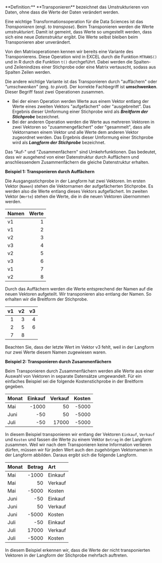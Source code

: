 <p class="alert alert-primary" markdown="1">
**Definition:** **Transponieren** bezeichnet das Umstrukturieren von Daten, ohne dass die Werte der Daten verändert werden.
</p>

Eine wichtige Transformationsoperation für die Data Sciences ist das *Transponieren* (engl. *to transpose*). Beim Transponieren werden die Werte *umstrukturiert*. Damit ist  gemeint, dass Werte so umgestellt werden, dass sich eine neue *Datenstruktur* ergibt. Die Werte selbst bleiben beim Transponieren aber unverändert. 

Von den Matrixoperationen kennen wir bereits eine Variante des Transponierens. Diese Operation wird in EXCEL durch die Funktion `MTRANS()` und in R durch die Funktion `t()` durchgeführt. Dabei werden die Spalten- und Zeilenindizes einer Stichprobe oder eine Matrix vertauscht, sodass aus Spalten Zeilen werden. 

Die andere wichtige Variante ist das Transponieren durch "auffächern" oder *"umschwenken"* (eng. *to pivot*). Der korrekte Fachbegriff ist **umschwenken**. Dieser Begriff fasst zwei Operationen zusammen. 

* Bei der einen Operation werden  Werte aus einem Vektor entlang der Werte eines zweiten Vektors "aufgefächert" oder "ausgebreitet". Das Ergebnis dieser Umformung einer Stichprobe wird als ***Breitform der Stichprobe*** bezeichnet.
* Bei der anderen Operation werden die Werte aus mehreren Vektoren in zwei Vektoren so "zusammengefächert" oder "gesammelt", dass alle Vektornamen einem Vektor und alle Werte dem anderen Vektor zugeordnet werden. Das Ergebnis dieser Umformung einer Stichprobe wird als ***Langform der Stichprobe*** bezeichnet.

<p class="alert alert-success" markdown="1">
Das "Auf-" und "Zusammenfächern" sind Umkehrfunktionen. Das bedeutet, dass wir ausgehend von einer Datenstruktur durch Auffächern und anschliessendem Zusammenfächern die gleiche Datenstruktur erhalten. 
</p>

**Beispiel 1: Transponieren durch Auffächern**

Die Ausgangsstichprobe in der Langform hat zwei Vektoren. Im ersten Vektor (`Namen`) stehen die Vektornamen der aufgefächerten Stichprobe. Es werden also die Werte entlang dieses Vektors aufgefächert. Im zweiten Vektor (`Werte`) stehen die Werte, die in die neuen Vektoren übernommen werden.

| Namen | Werte | 
| :--- | ---: |
| v1 | 1 |
| v1 | 2 |
| v2 | 3 |
| v3 | 4 |
| v2 | 5 |
| v3 | 6 | 
| v1 | 7 |
| v2 | 8 |
 
Durch das Auffächern werden die Werte entsprechend der Namen auf die neuen Vektoren aufgeteilt. Wir transponieren also entlang der Namen. So erhalten wir die Breitform der Stichprobe. 

| v1 | v2 | v3 |
| ---: | ---: | ---: |
| 1 | 3 | 4 |
| 2 | 5 | 6 |
| 7 | 8 |  |

Beachten Sie, dass der letzte Wert im Vektor v3 fehlt, weil in der Langform nur zwei Werte diesem Namen zugewiesen waren. 

**Beispiel 2: Transponieren durch Zusammenfächern**

Beim Transponieren durch Zusammenfächern werden alle Werte aus einer Auswahl von Vektoren in separate Datensätze umgewandelt. Für ein einfaches Beispiel sei die folgende Kostenstichprobe in der Breitform gegeben. 

| Monat | Einkauf | Verkauf | Kosten |
| :--- | ---: | ---: | ---: |
| Mai | -1000 | 50 | -5000 |
| Juni | -50 | 50 | -5000 |
| Juli | -50 | 17000 | -5000 |

In diesem Beispiel transponieren wir entlang der Vektoren `Einkauf`, `Verkauf` und `Kosten` und fassen die Werte zu einem Vektor `Betrag` in der Langform zusammen. Weil wir nach dem Transponieren keine Information verlieren dürfen, müssen wir für jeden Wert auch den zugehörigen Vektornamen in der Langform abbilden. Daraus ergibt sich die folgende Langform.

| Monat | Betrag | Art | 
| :--- | ---: | :--- |
| Mai | -1000 | Einkauf | 
| Mai | 50 | Verkauf | 
| Mai | -5000 | Kosten |
| Juni | -50 | Einkauf | 
| Juni | 50 | Verkauf | 
| Juni | -5000 |  Kosten |
| Juli | -50 | Einkauf | 
| Juli | 17000 | Verkauf | 
| Juli | -5000 |  Kosten |

In diesem Beispiel erkennen wir, dass die Werte der nicht transponierten Vektoren in der Langform der Stichprobe mehrfach auftreten.